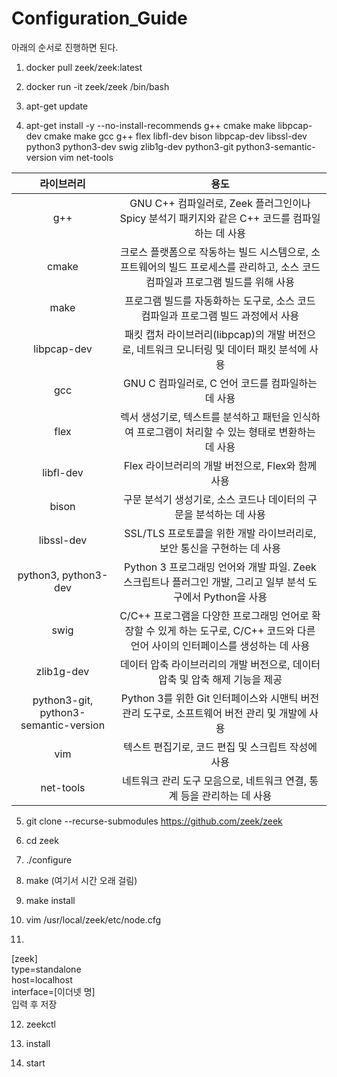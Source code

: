 # Configuration_Guide

아래의 순서로 진행하면 된다.

1. docker pull zeek/zeek:latest

2. docker run -it zeek/zeek /bin/bash

3. apt-get update

4. apt-get install -y --no-install-recommends g++ cmake make libpcap-dev cmake make gcc g++ flex libfl-dev bison libpcap-dev libssl-dev python3 python3-dev swig zlib1g-dev python3-git python3-semantic-version vim net-tools

|라이브러리|용도|
|:----:|:----:|
|g++|GNU C++ 컴파일러로, Zeek 플러그인이나 Spicy 분석기 패키지와 같은 C++ 코드를 컴파일하는 데 사용|
|cmake|크로스 플랫폼으로 작동하는 빌드 시스템으로, 소프트웨어의 빌드 프로세스를 관리하고, 소스 코드 컴파일과 프로그램 빌드를 위해 사용|
|make|프로그램 빌드를 자동화하는 도구로, 소스 코드 컴파일과 프로그램 빌드 과정에서 사용|
|libpcap-dev|패킷 캡처 라이브러리(libpcap)의 개발 버전으로, 네트워크 모니터링 및 데이터 패킷 분석에 사용|
|gcc|GNU C 컴파일러로, C 언어 코드를 컴파일하는 데 사용|
|flex|렉서 생성기로, 텍스트를 분석하고 패턴을 인식하여 프로그램이 처리할 수 있는 형태로 변환하는 데 사용|
|libfl-dev|Flex 라이브러리의 개발 버전으로, Flex와 함께 사용|되며 텍스트 스캐닝 및 분석을 위한 기능을 제공|
|bison|구문 분석기 생성기로, 소스 코드나 데이터의 구문을 분석하는 데 사용|
|libssl-dev|SSL/TLS 프로토콜을 위한 개발 라이브러리로, 보안 통신을 구현하는 데 사용|
|python3, python3-dev|Python 3 프로그래밍 언어와 개발 파일. Zeek 스크립트나 플러그인 개발, 그리고 일부 분석 도구에서 Python을 사용|
|swig|C/C++ 프로그램을 다양한 프로그래밍 언어로 확장할 수 있게 하는 도구로, C/C++ 코드와 다른 언어 사이의 인터페이스를 생성하는 데 사용|
|zlib1g-dev|데이터 압축 라이브러리의 개발 버전으로, 데이터 압축 및 압축 해제 기능을 제공|
|python3-git, python3-semantic-version|Python 3를 위한 Git 인터페이스와 시맨틱 버전 관리 도구로, 소프트웨어 버전 관리 및 개발에 사용|
|vim|텍스트 편집기로, 코드 편집 및 스크립트 작성에 사용|
|net-tools|네트워크 관리 도구 모음으로, 네트워크 연결, 통계 등을 관리하는 데 사용|


5. git clone --recurse-submodules https://github.com/zeek/zeek

6. cd zeek

7. ./configure

8. make (여기서 시간 오래 걸림)

9. make install

10. vim /usr/local/zeek/etc/node.cfg

11.
[zeek] <br>
type=standalone <br>
host=localhost <br>
interface=[이더넷 명] <br>
입력 후 저장

12. zeekctl

13. install

14. start
